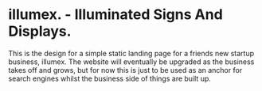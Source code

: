 # illumex. - Illuminated Signs And Displays.

This is the design for a simple static landing page for a friends new startup business, illumex. The website will eventually be upgraded as the business takes off and grows, but for now this is just to be used as an anchor for search engines whilst the business side of things are built up.